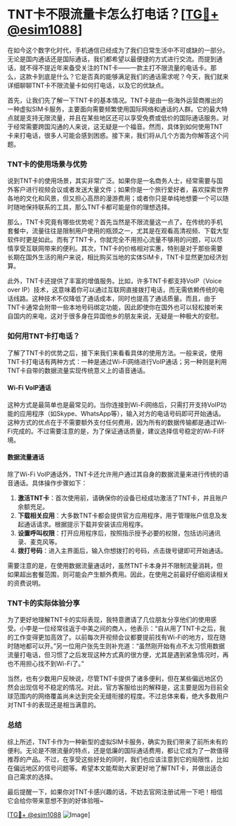 # TNT卡不限流量卡怎么打电话？[[TG💪+ @esim1088](https://t.me/s/esim1088)]

在如今这个数字化时代，手机通信已经成为了我们日常生活中不可或缺的一部分。无论是国内通话还是国际通话，我们都希望以最便捷的方式进行交流。而提到通话，就不得不提近年来备受关注的TNT卡——一款主打不限流量的电话卡。那么，这款卡到底是什么？它是否真的能够满足我们的通话需求呢？今天，我们就来详细聊聊TNT卡不限流量卡如何打电话，以及它的优缺点。

首先，让我们先了解一下TNT卡的基本情况。TNT卡是由一些海外运营商推出的一种虚拟SIM卡服务，主要面向需要频繁使用国际网络和通话的人群。它的最大特点就是支持无限流量，并且在某些地区还可以享受免费或低价的国际通话服务。对于经常需要跨国沟通的人来说，这无疑是一个福音。然而，具体到如何使用TNT卡来打电话，很多人可能会感到困惑。接下来，我们将从几个方面为你解答这个问题。

### TNT卡的使用场景与优势

说到TNT卡的使用场景，其实非常广泛。如果你是一名商务人士，经常需要与国外客户进行视频会议或者发送大量文件；如果你是一个旅行爱好者，喜欢探索世界各地的文化和风景，但又担心高昂的漫游费用；或者你只是单纯地想要一个可以随时随地保持联系的工具，那么TNT卡都可能是你的理想选择。

那么，TNT卡究竟有哪些优势呢？首先当然是不限流量这一点了。在传统的手机套餐中，流量往往是限制用户使用的瓶颈之一，尤其是在观看高清视频、下载大型软件时更是如此。而有了TNT卡，你就完全不用担心流量不够用的问题，可以尽情享受互联网带来的便利。其次，TNT卡的价格相对实惠，特别是对于那些需要长期在国外生活的用户来说，相比购买当地的实体SIM卡，TNT卡显然更加经济划算。

此外，TNT卡还提供了丰富的增值服务。比如，许多TNT卡都支持VoIP（Voice over IP）技术，这意味着你可以通过互联网直接拨打电话，而无需依赖传统的电话线路。这种技术不仅降低了通话成本，同时也提高了通话质量。而且，由于TNT卡通常会附带一些本地号码绑定功能，因此即使你在国外也可以轻松接听来自国内的来电，这对于很多身在异国他乡的朋友来说，无疑是一种极大的安慰。

### 如何用TNT卡打电话？

了解了TNT卡的优势之后，接下来我们来看看具体的使用方法。一般来说，使用TNT卡打电话有两种方式：一种是通过Wi-Fi网络进行VoIP通话；另一种则是利用TNT卡自带的数据流量实现传统意义上的语音通话。

#### Wi-Fi VoIP通话

这种方式是最简单也是最常见的。当你连接到Wi-Fi网络后，只需打开支持VoIP功能的应用程序（如Skype、WhatsApp等），输入对方的电话号码即可开始通话。这种方式的优点在于不需要额外支付任何费用，因为所有的数据传输都是通过Wi-Fi完成的。不过需要注意的是，为了保证通话质量，建议选择信号稳定的Wi-Fi环境。

#### 数据流量通话

除了Wi-Fi VoIP通话外，TNT卡还允许用户通过其自身的数据流量来进行传统的语音通话。具体操作步骤如下：

1. **激活TNT卡**：首次使用前，请确保你的设备已经成功激活了TNT卡，并且账户余额充足。
2. **下载相关应用**：大多数TNT卡都会提供官方应用程序，用于管理账户信息及发起通话请求。根据提示下载并安装该应用程序。
3. **设置呼叫权限**：打开应用程序后，按照指示授予必要的权限，包括访问通讯录、麦克风等。
4. **拨打号码**：进入主界面后，输入你想拨打的号码，点击拨号键即可开始通话。

需要注意的是，在使用数据流量通话时，虽然TNT卡本身并不限制流量消耗，但如果超出套餐范围，则可能会产生额外费用。因此，在使用之前最好仔细阅读相关的资费说明。

### TNT卡的实际体验分享

为了更好地理解TNT卡的实际表现，我特意邀请了几位朋友分享他们的使用感受。小李是一位经常往返于中美之间的商人，他表示：“自从用了TNT卡之后，我的工作变得更加高效了。以前每次开视频会议都要提前找有Wi-Fi的地方，现在随时随地都可以开。”另一位用户张先生则补充道：“虽然刚开始有点不太习惯用数据流量打电话，但习惯了之后发现这种方式真的很方便，尤其是遇到紧急情况时，再也不用担心找不到Wi-Fi了。”

当然，也有少数用户反映说，尽管TNT卡提供了诸多便利，但在某些偏远地区仍然会出现信号不稳定的情况。对此，官方客服给出的解释是，这主要是因为目前全球范围内的网络覆盖尚未达到完全无缝衔接的程度。不过总体来看，绝大多数用户对TNT卡的表现还是相当满意的。

### 总结

综上所述，TNT卡作为一种新型的虚拟SIM卡服务，确实为我们带来了前所未有的便利。无论是不限流量的特点，还是低廉的国际通话费用，都让它成为了一款值得推荐的产品。不过，在享受这些好处的同时，我们也应该注意到它的局限性，比如在偏远地区的信号问题等。希望本文能帮助大家更好地了解TNT卡，并做出适合自己需求的选择。

最后提醒一下，如果你对TNT卡感兴趣的话，不妨去官网注册试用一下吧！相信它会给你带来意想不到的好体验哦~

[[TG💪+ @esim1088](https://t.me/s/esim1088) ![Image](https://i.postimg.cc/4NQfJmqS/Snipaste-2025-05-13-00-14-12.png)]